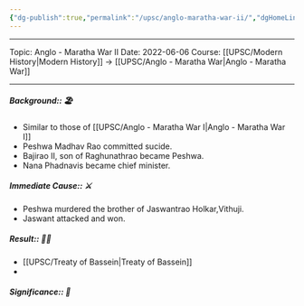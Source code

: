 ```yaml
---
{"dg-publish":true,"permalink":"/upsc/anglo-maratha-war-ii/","dgHomeLink":true,"dgPassFrontmatter":false}
---
```


----
Topic: Anglo - Maratha War II
Date: 2022-06-06
Course: [[UPSC/Modern History|Modern History]] -> [[UPSC/Anglo - Maratha War|Anglo - Maratha War]] 

----

##### Background:: 🏖️
- Similar to those of [[UPSC/Anglo - Maratha War I|Anglo - Maratha War I]]
- Peshwa Madhav Rao committed sucide. 
- Bajirao II, son of Raghunathrao became Peshwa. 
- Nana Phadnavis became chief minister.  
##### Immediate Cause:: ⚔️
- Peshwa murdered the brother of Jaswantrao Holkar,Vithuji. 
- Jaswant attacked and won. 
##### Result:: 🤔💭
- [[UPSC/Treaty of Bassein|Treaty of Bassein]]
- 
##### Significance:: 👀
